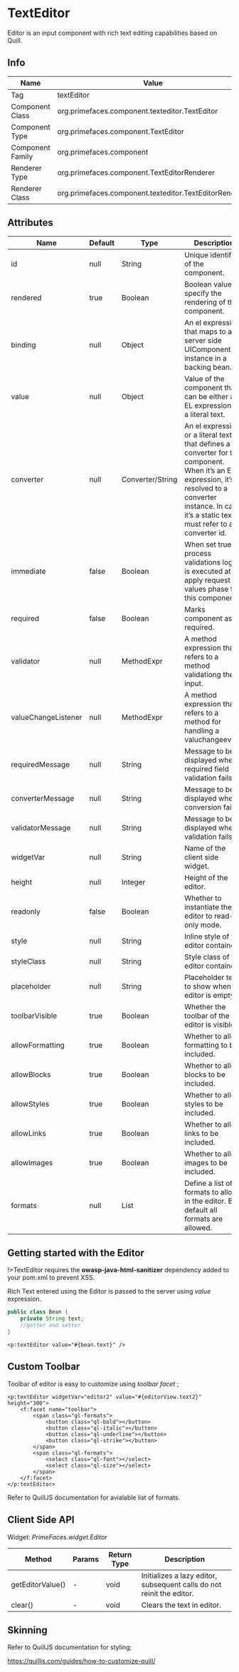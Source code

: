 # TextEditor

Editor is an input component with rich text editing capabilities based on Quill.

## Info

| Name | Value |
| --- | --- |
| Tag | textEditor
| Component Class | org.primefaces.component.texteditor.TextEditor
| Component Type | org.primefaces.component.TextEditor
| Component Family | org.primefaces.component |
| Renderer Type | org.primefaces.component.TextEditorRenderer
| Renderer Class | org.primefaces.component.texteditor.TextEditorRenderer

## Attributes

| Name | Default | Type | Description | 
| --- | --- | --- | --- |
id | null | String | Unique identifier of the component.
rendered | true | Boolean | Boolean value to specify the rendering of the component.
binding | null | Object | An el expression that maps to a server side UIComponent instance in a backing bean.
value | null | Object | Value of the component than can be either an EL expression of a literal text.
converter | null | Converter/String | An el expression or a literal text that defines a converter for the component. When it’s an EL expression, it’s resolved to a converter instance. In case it’s a static text, it must refer to a converter id.
immediate | false | Boolean | When set true, process validations logic is executed at apply request values phase for this component.
required | false | Boolean | Marks component as required.
validator | null | MethodExpr | A method expression that refers to a method validationg the input.
valueChangeListener | null | MethodExpr | A method expression that refers to a method for handling a valuchangeevent.
requiredMessage | null | String | Message to be displayed when required field validation fails.
converterMessage | null | String | Message to be displayed when conversion fails.
validatorMessage | null | String | Message to be displayed when validation fails.
widgetVar | null | String | Name of the client side widget.
height | null | Integer | Height of the editor.
readonly | false | Boolean | Whether to instantiate the editor to read-only mode.
style | null | String | Inline style of the editor container.
styleClass | null | String | Style class of the editor container.
placeholder | null | String | Placeholder text to show when editor is empty
toolbarVisible | true | Boolean | Whether the toolbar of the editor is visible.
allowFormatting | true | Boolean | Whether to allow formatting to be included.
allowBlocks | true | Boolean | Whether to allow blocks to be included.
allowStyles | true | Boolean | Whether to allow styles to be included.
allowLinks | true | Boolean | Whether to allow links to be included.
allowImages | true | Boolean | Whether to allow images to be included.
formats | null | List | Define a list of formats to allow in the editor. By default all formats are allowed.

## Getting started with the Editor
!>TextEditor requires the **owasp-java-html-sanitizer** dependency added to your pom.xml to prevent XSS. 

Rich Text entered using the Editor is passed to the server using _value_ expression.

```java
public class Bean {
    private String text;
    //getter and setter
}
```
```xhtml
<p:textEditor value="#{bean.text}" />
```
## Custom Toolbar
Toolbar of editor is easy to customize using _toolbar facet_ ;


```xhtml
<p:textEditor widgetVar="editor2" value="#{editorView.text2}" height="300">
    <f:facet name="toolbar">
        <span class="ql-formats">
            <button class="ql-bold"></button>
            <button class="ql-italic"></button>
            <button class="ql-underline"></button>
            <button class="ql-strike"></button>
        </span>
        <span class="ql-formats">
            <select class="ql-font"></select>
            <select class="ql-size"></select>
        </span>
    </f:facet>
</p:textEditor>
```
Refer to QuillJS documentation for avialable list of formats.

## Client Side API
Widget: _PrimeFaces.widget.Editor_

| Method | Params | Return Type | Description | 
| --- | --- | --- | --- | 
getEditorValue() | - | void | Initializes a lazy editor, subsequent calls do not reinit the editor.
clear() | - | void | Clears the text in editor.

## Skinning
Refer to QuillJS documentation for styling;

https://quilljs.com/guides/how-to-customize-quill/

